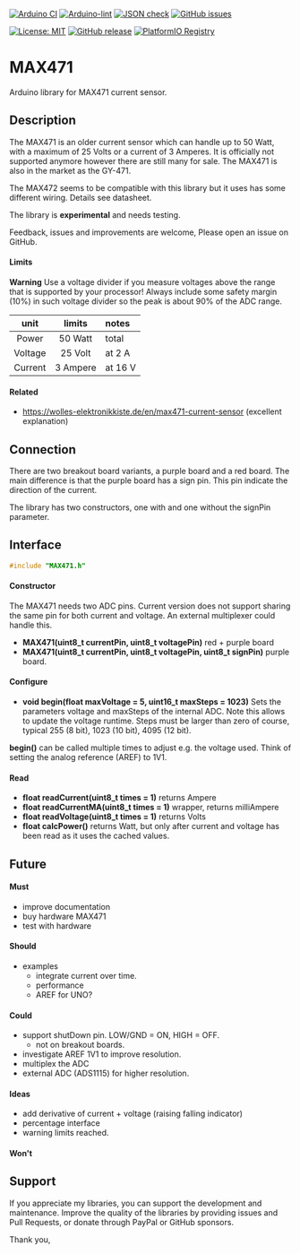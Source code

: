 
[![Arduino CI](https://github.com/RobTillaart/MAX471_RT/workflows/Arduino%20CI/badge.svg)](https://github.com/marketplace/actions/arduino_ci)
[![Arduino-lint](https://github.com/RobTillaart/MAX471_RT/actions/workflows/arduino-lint.yml/badge.svg)](https://github.com/RobTillaart/MAX471_RT/actions/workflows/arduino-lint.yml)
[![JSON check](https://github.com/RobTillaart/MAX471_RT/actions/workflows/jsoncheck.yml/badge.svg)](https://github.com/RobTillaart/MAX471_RT/actions/workflows/jsoncheck.yml)
[![GitHub issues](https://img.shields.io/github/issues/RobTillaart/MAX471_RT.svg)](https://github.com/RobTillaart/MAX471_RT/issues)

[![License: MIT](https://img.shields.io/badge/license-MIT-green.svg)](https://github.com/RobTillaart/MAX471_RT/blob/master/LICENSE)
[![GitHub release](https://img.shields.io/github/release/RobTillaart/MAX471_RT.svg?maxAge=3600)](https://github.com/RobTillaart/MAX471_RT/releases)
[![PlatformIO Registry](https://badges.registry.platformio.org/packages/robtillaart/library/MAX471.svg)](https://registry.platformio.org/libraries/robtillaart/MAX471)


# MAX471

Arduino library for MAX471 current sensor.


## Description

The MAX471 is an older current sensor which can handle up to 50 Watt, 
with a maximum of 25 Volts or a current of 3 Amperes.
It is officially not supported anymore however there are still many
for sale.
The MAX471 is also in the market as the GY-471.

The MAX472 seems to be compatible with this library but it uses 
has some different wiring. Details see datasheet.

The library is **experimental** and needs testing.

Feedback, issues and improvements are welcome, 
Please open an issue on GitHub.


#### Limits

**Warning** Use a voltage divider if you measure voltages above the
range that is supported by your processor! 
Always include some safety margin (10%) in such voltage divider so
the peak is about 90% of the ADC range.

|  unit     |  limits    |  notes    |
|:---------:|:----------:|:----------|
|  Power    |  50 Watt   |  total
|  Voltage  |  25 Volt   |  at 2 A
|  Current  |  3 Ampere  |  at 16 V


#### Related

- https://wolles-elektronikkiste.de/en/max471-current-sensor (excellent explanation)


## Connection

There are two breakout board variants, a purple board and a red board.
The main difference is that the purple board has a sign pin. 
This pin indicate the direction of the current.

The library has two constructors, one with and one without the signPin parameter.


## Interface

```cpp
#include "MAX471.h"
```

#### Constructor

The MAX471 needs two ADC pins. Current version does not support sharing 
the same pin for both current and voltage. 
An external multiplexer could handle this.

- **MAX471(uint8_t currentPin, uint8_t voltagePin)** red + purple board
- **MAX471(uint8_t currentPin, uint8_t voltagePin, uint8_t signPin)** purple board.


#### Configure

- **void begin(float maxVoltage = 5, uint16_t maxSteps = 1023)**
Sets the parameters voltage and maxSteps of the internal ADC.
Note this allows to update the voltage runtime.
Steps must be larger than zero of course, typical 255 (8 bit), 1023 (10 bit), 
4095 (12 bit).

**begin()** can be called multiple times to adjust e.g. the voltage used.
Think of setting the analog reference (AREF) to 1V1.


#### Read

- **float readCurrent(uint8_t times = 1)** returns Ampere
- **float readCurrentMA(uint8_t times = 1)** wrapper, returns milliAmpere
- **float readVoltage(uint8_t times = 1)** returns Volts
- **float calcPower()** returns Watt, but only after current and voltage 
has been read as it uses the cached values.


## Future

#### Must

- improve documentation
- buy hardware MAX471
- test with hardware

#### Should 

- examples
  - integrate current over time.
  - performance
  - AREF for UNO?

#### Could

- support shutDown pin. LOW/GND = ON, HIGH = OFF. 
  - not on breakout boards.
- investigate AREF 1V1 to improve resolution.
- multiplex the ADC
- external ADC (ADS1115) for higher resolution.

#### Ideas

- add derivative of current + voltage (raising falling indicator)
- percentage interface
- warning limits reached.

#### Won't


## Support

If you appreciate my libraries, you can support the development and maintenance.
Improve the quality of the libraries by providing issues and Pull Requests, or
donate through PayPal or GitHub sponsors.

Thank you,

